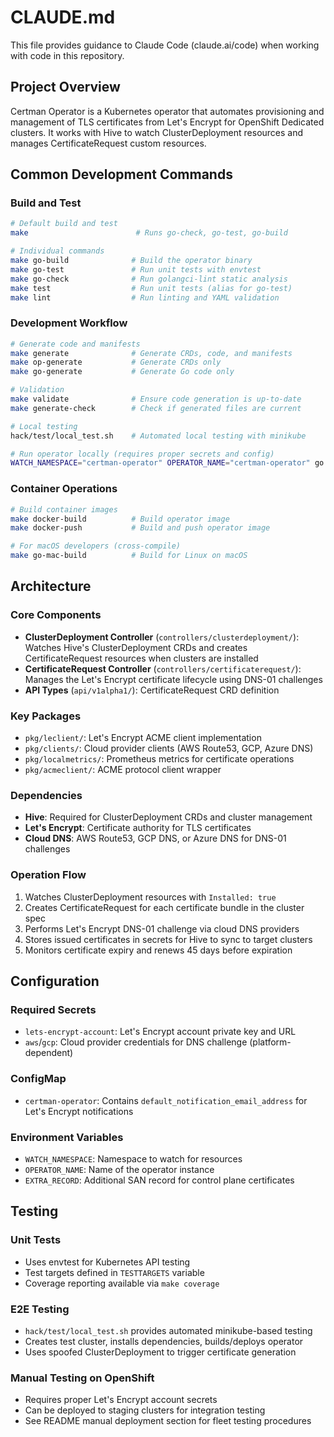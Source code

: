# CLAUDE.md

This file provides guidance to Claude Code (claude.ai/code) when working with code in this repository.

## Project Overview

Certman Operator is a Kubernetes operator that automates provisioning and management of TLS certificates from Let's Encrypt for OpenShift Dedicated clusters. It works with Hive to watch ClusterDeployment resources and manages CertificateRequest custom resources.

## Common Development Commands

### Build and Test
```bash
# Default build and test
make                        # Runs go-check, go-test, go-build

# Individual commands
make go-build              # Build the operator binary
make go-test               # Run unit tests with envtest
make go-check              # Run golangci-lint static analysis
make test                  # Run unit tests (alias for go-test)
make lint                  # Run linting and YAML validation
```

### Development Workflow
```bash
# Generate code and manifests
make generate              # Generate CRDs, code, and manifests
make op-generate           # Generate CRDs only
make go-generate           # Generate Go code only

# Validation
make validate              # Ensure code generation is up-to-date
make generate-check        # Check if generated files are current

# Local testing
hack/test/local_test.sh    # Automated local testing with minikube

# Run operator locally (requires proper secrets and config)
WATCH_NAMESPACE="certman-operator" OPERATOR_NAME="certman-operator" go run main.go
```

### Container Operations
```bash
# Build container images
make docker-build          # Build operator image
make docker-push           # Build and push operator image

# For macOS developers (cross-compile)
make go-mac-build          # Build for Linux on macOS
```

## Architecture

### Core Components
- **ClusterDeployment Controller** (`controllers/clusterdeployment/`): Watches Hive's ClusterDeployment CRDs and creates CertificateRequest resources when clusters are installed
- **CertificateRequest Controller** (`controllers/certificaterequest/`): Manages the Let's Encrypt certificate lifecycle using DNS-01 challenges
- **API Types** (`api/v1alpha1/`): CertificateRequest CRD definition

### Key Packages
- `pkg/leclient/`: Let's Encrypt ACME client implementation
- `pkg/clients/`: Cloud provider clients (AWS Route53, GCP, Azure DNS)
- `pkg/localmetrics/`: Prometheus metrics for certificate operations
- `pkg/acmeclient/`: ACME protocol client wrapper

### Dependencies
- **Hive**: Required for ClusterDeployment CRDs and cluster management
- **Let's Encrypt**: Certificate authority for TLS certificates
- **Cloud DNS**: AWS Route53, GCP DNS, or Azure DNS for DNS-01 challenges

### Operation Flow
1. Watches ClusterDeployment resources with `Installed: true`
2. Creates CertificateRequest for each certificate bundle in the cluster spec
3. Performs Let's Encrypt DNS-01 challenge via cloud DNS providers
4. Stores issued certificates in secrets for Hive to sync to target clusters
5. Monitors certificate expiry and renews 45 days before expiration

## Configuration

### Required Secrets
- `lets-encrypt-account`: Let's Encrypt account private key and URL
- `aws`/`gcp`: Cloud provider credentials for DNS challenge (platform-dependent)

### ConfigMap
- `certman-operator`: Contains `default_notification_email_address` for Let's Encrypt notifications

### Environment Variables
- `WATCH_NAMESPACE`: Namespace to watch for resources
- `OPERATOR_NAME`: Name of the operator instance
- `EXTRA_RECORD`: Additional SAN record for control plane certificates

## Testing

### Unit Tests
- Uses envtest for Kubernetes API testing
- Test targets defined in `TESTTARGETS` variable
- Coverage reporting available via `make coverage`

### E2E Testing
- `hack/test/local_test.sh` provides automated minikube-based testing
- Creates test cluster, installs dependencies, builds/deploys operator
- Uses spoofed ClusterDeployment to trigger certificate generation

### Manual Testing on OpenShift
- Requires proper Let's Encrypt account secrets
- Can be deployed to staging clusters for integration testing
- See README manual deployment section for fleet testing procedures